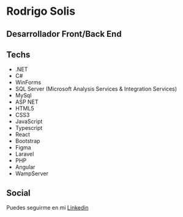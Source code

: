 # Rodrigo Solis
## Desarrollador Front/Back End 


## Techs
- .NET
-  C# 
-  WinForms
-  SQL Server (Microsoft Analysis Services & Integration Services)
-  MySql
-  ASP NET
-  HTML5
-  CSS3
-  JavaScript
-  Typescript
-  React
-  Bootstrap
-  Figma
-  Laravel
-  PHP
-  Angular
-  WampServer

## Social

Puedes seguirme en mi   [Linkedin](https://www.linkedin.com/in/rodrigo-solis-142815257/)



